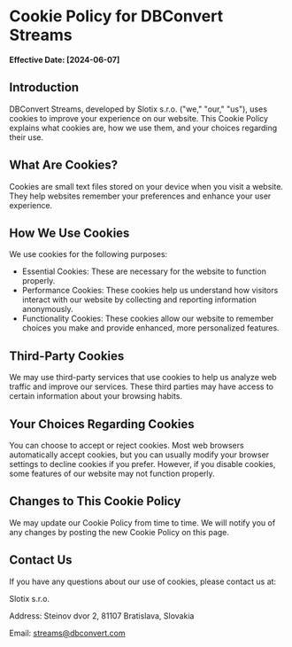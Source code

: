 # Cookie Policy for DBConvert Streams

**Effective Date: [2024-06-07]**


## Introduction
DBConvert Streams, developed by Slotix s.r.o. ("we," "our," "us"), uses cookies to improve your experience on our website. This Cookie Policy explains what cookies are, how we use them, and your choices regarding their use.

## What Are Cookies?
Cookies are small text files stored on your device when you visit a website. They help websites remember your preferences and enhance your user experience.

## How We Use Cookies
We use cookies for the following purposes:

- Essential Cookies: These are necessary for the website to function properly.
- Performance Cookies: These cookies help us understand how visitors interact with our website by collecting and reporting information anonymously.
- Functionality Cookies: These cookies allow our website to remember choices you make and provide enhanced, more personalized features.

## Third-Party Cookies
We may use third-party services that use cookies to help us analyze web traffic and improve our services. These third parties may have access to certain information about your browsing habits.

## Your Choices Regarding Cookies
You can choose to accept or reject cookies. Most web browsers automatically accept cookies, but you can usually modify your browser settings to decline cookies if you prefer. However, if you disable cookies, some features of our website may not function properly.

## Changes to This Cookie Policy
We may update our Cookie Policy from time to time. We will notify you of any changes by posting the new Cookie Policy on this page.

## Contact Us
If you have any questions about our use of cookies, please contact us at:

Slotix s.r.o.

Address: Steinov dvor 2, 81107 Bratislava, Slovakia 

Email: streams@dbconvert.com 
